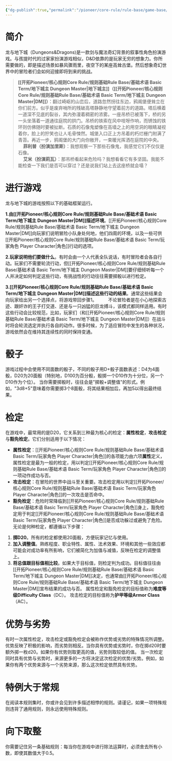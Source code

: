```yaml
---
{"dg-publish":true,"permalink":"/pioneer/core-rule/rule-base/game-base/","dgPassFrontmatter":true}
---
```



# 简介
龙与地下城（Dungeons&Dragons)是一款剑与魔法奇幻背景的叙事性角色扮演游戏。与孩提时代的过家家扮演游戏相似，D&D依靠的是玩家无穷的想象力。你所需要做的，即是描述场景如暴风骤雨里，夜空下的某座高耸古堡。然后想象奇幻世界中的冒险者们会如何迎接即将到来的挑战。
>**[[开拓Pioneer/核心规则Core Rule/规则基础Rule Base/基础术语 Basic Term/地下城主 Dungeon Master\|地下城主]]（[[开拓Pioneer/核心规则Core Rule/规则基础Rule Base/基础术语 Basic Term/地下城主 Dungeon Master\|DM]]）**：翻过崎岖的山峦后，道路忽然拐往东边，鸦阁堡便耸立在你们前方。似乎是废弃哨所的残破高塔静静地守望着前方的道路。塔后横着一道深不见底的裂谷，其内弥漫着稠密的浓雾。一座吊桥已被落下，桥的另一头坐落着一道通往庭院的拱门。吊桥的铁索在风中吱呀作响，而锈蚀的铁环则仿佛随时要被扯断。石质的石像鬼塑像在高墙之上的用空洞的眼睛凝视着你，脸上的狞笑也让人毛骨悚然。城堡入口正上方吊着的朽烂栅门附满了青苔。再近一步，鸦阁堡的大门向你敞开，一束暖光挥洒在庭院的中央。  
    **菲利普（扮演加里斯）**：我想观察一下那些石像鬼，我感觉它们不仅仅是石像。  
    **艾米（扮演莉瓦）**：那吊桥看起来危险吗？我想看看它有多坚固。我能不能检查一下我们是否可以穿过？还是说我们站上去这座桥就会塌？

# 进行游戏
龙与地下城的游戏按照以下的基础框架运行。

**1.由[[开拓Pioneer/核心规则Core Rule/规则基础Rule Base/基础术语 Basic Term/地下城主 Dungeon Master\|DM]]描述环境**。[[开拓Pioneer/核心规则Core Rule/规则基础Rule Base/基础术语 Basic Term/地下城主 Dungeon Master\|DM]]向玩家们说明冒险小队身处何地，他们四周的环境，以及一些可供[[开拓Pioneer/核心规则Core Rule/规则基础Rule Base/基础术语 Basic Term/玩家角色 Player Character\|角色]]行动的选项。

**2.玩家说明他们要做什么**。有时会由一个人代表全队说话，有时冒险者会各自行动。玩家们不需要轮流行动，但[[开拓Pioneer/核心规则Core Rule/规则基础Rule Base/基础术语 Basic Term/地下城主 Dungeon Master\|DM]]要仔细倾听每一个人并决定如何判定这些行动，有挑战性的行动往往需要掷骰以进行检定。  

**3.[[开拓Pioneer/核心规则Core Rule/规则基础Rule Base/基础术语 Basic Term/地下城主 Dungeon Master\|DM]]描述这些行动的结果**。通常这些结果会向玩家给出另一个选择点，将游戏带回步骤1。 
     
   不论冒险者是在小心地探索古迹、跟奸诈的王子打交道、还是与一只凶猛的巨龙搏斗，该模式都同样适用。有时这些行动会比较规范，比如，玩家们（和[[开拓Pioneer/核心规则Core Rule/规则基础Rule Base/基础术语 Basic Term/地下城主 Dungeon Master\|DM]]）在战斗时将会轮流选定并执行各自的动作。很多时候，为了适应冒险中发生的各种状况，游戏依然会在维持其连续性的同时保持变通。

# 骰子
游戏过程中会使用不同面数的骰子，不同的骰子用D+骰子面数表述：D4为4面骰，D20为20面骰（特别地，D100为百分骰，骰掷一个D10作为十分位，另一个D10作为个位）。
当你需要掷骰时，往往会是"掷骰+调整值"的形式。例如，"3d8+5"意味着你需要掷3个8面骰，将其结果相加后，再加5以得出最终结果。

# 检定
在游戏中，最常用的是D20，它关系到三种最为核心的检定：**属性检定**，**攻击检定**与**豁免检定**。它们分别适用于以下情况：
- **属性检定**：[[开拓Pioneer/核心规则Core Rule/规则基础Rule Base/基础术语 Basic Term/玩家角色 Player Character\|角色]]的各项能力由六项**属性**定义，属性检定是最为一般的检定，用以判定[[开拓Pioneer/核心规则Core Rule/规则基础Rule Base/基础术语 Basic Term/玩家角色 Player Character\|角色]]的一项动作成功与否。
- **攻击检定**：在冒险的世界中战斗至关重要。攻击检定用以判定[[开拓Pioneer/核心规则Core Rule/规则基础Rule Base/基础术语 Basic Term/玩家角色 Player Character\|角色]]的一次攻击是否命中。
- **豁免检定**：危险时常降临到[[开拓Pioneer/核心规则Core Rule/规则基础Rule Base/基础术语 Basic Term/玩家角色 Player Character\|角色]]身上，豁免检定用于判定[[开拓Pioneer/核心规则Core Rule/规则基础Rule Base/基础术语 Basic Term/玩家角色 Player Character\|角色]]是否成功躲过或避免了危险。
无论是何种检定，都遵循以下步骤：
1. **掷D20**。所有的检定都使用20面骰，方便玩家记忆与使用。
2. **加入调整值**。熟练程度、职业特性、属性、法术效果、环境和其他一些效应都可能会对成功率有所影响，它们被简化为加值与减值，反映在检定的调整值上。
3. **将总值跟目标值相比较**。如果大于目标值，则检定判为成功。目标值往往由[[开拓Pioneer/核心规则Core Rule/规则基础Rule Base/基础术语 Basic Term/地下城主 Dungeon Master\|DM]]决定，也通常由[[开拓Pioneer/核心规则Core Rule/规则基础Rule Base/基础术语 Basic Term/地下城主 Dungeon Master\|DM]]宣布结果的成功与否。
	属性检定和豁免检定的目标值称为**难度等级Difficulty Class**（DC）。
	攻击检定的目标值称为**护甲等级Armor Class**（AC）。


# 优势与劣势
有时一次属性检定，攻击检定或豁免检定会被称作优势或劣势的特殊情况所调整。优势反映了积极的影响，而劣势则相反。当你具有优势或劣势时，你在掷d20时要额外掷一枚d20。如果你有优势则取更高的值，劣势则取较低的值。
当一次检定同时具有优势与劣势时，来源更多的一方将决定这次检定的优势/劣势。例如，如果你有两个优势来源与一个劣势来源，那么这次检定依然具有优势。

# 特例大于常规
在阅读本规则集时，你或许会见到许多描述相悖的规则。请谨记，如果一项特殊规则违背了通用规则，则永远使用特殊规则。

# 向下取整
你需要记住另一条基础规则：每当你在游戏中进行除法运算时，必须舍去所有小数，即使其数值大于0.5。